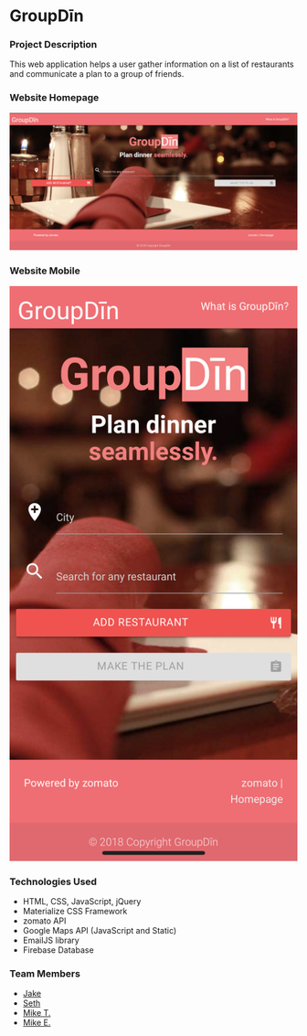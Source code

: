 # GroupDīn

### Project Description
This web application helps a user gather information on a list of restaurants and communicate a plan to a group of friends.  

### Website Homepage
![Website Homepage](assets/images/homepage.png)

### Website Mobile
![Website Mobile](assets/images/mobile.jpg)

### Technologies Used
* HTML, CSS, JavaScript, jQuery
* Materialize CSS Framework
* zomato API
* Google Maps API (JavaScript and Static)
* EmailJS library
* Firebase Database

### Team Members
* [Jake](https://github.com/JAABO)
* [Seth](https://github.com/sefeder)
* [Mike T.](https://github.com/m-tuttle)
* [Mike E.](https://github.com/mrerlander)

